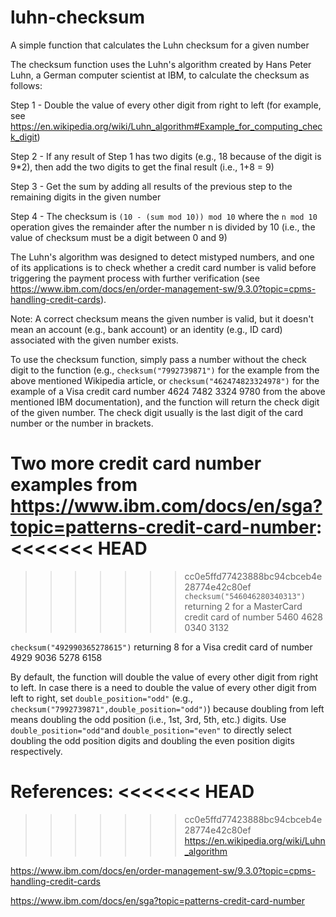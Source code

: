 # luhn-checksum
A simple function that calculates the Luhn checksum for a given number

The checksum function uses the Luhn's algorithm created by Hans Peter Luhn, a German computer scientist at IBM, to calculate the checksum as follows:

Step 1 - Double the value of every other digit from right to left (for example, see <https://en.wikipedia.org/wiki/Luhn_algorithm#Example_for_computing_check_digit>)

Step 2 - If any result of Step 1 has two digits (e.g., 18 because of the digit is 9*2), then add the two digits to get the final result (i.e., 1+8 = 9)

Step 3 - Get the sum by adding all results of the previous step to the remaining digits in the given number

Step 4 - The checksum is `(10 - (sum mod 10)) mod 10` where the `n mod 10` operation gives the remainder after the number n is divided by 10 (i.e., the value of checksum must be a digit between 0 and 9)

The Luhn's algorithm was designed to detect mistyped numbers, and one of its applications is to check whether a credit card number is valid before triggering the payment process with further verification (see <https://www.ibm.com/docs/en/order-management-sw/9.3.0?topic=cpms-handling-credit-cards>).

Note: A correct checksum means the given number is valid, but it doesn't mean an account (e.g., bank account) or an identity (e.g., ID card) associated with the given number exists.

To use the checksum function, simply pass a number without the check digit to the function (e.g., `checksum("7992739871")` for the example from the above mentioned Wikipedia article, or `checksum("462474823324978")` for the example of a Visa credit card number 4624 7482 3324 9780 from the above mentioned IBM documentation), and the function will return the check digit of the given number. The check digit usually is the last digit of the card number or the number in brackets.

Two more credit card number examples from <https://www.ibm.com/docs/en/sga?topic=patterns-credit-card-number>:
<<<<<<< HEAD
=======

>>>>>>> cc0e5ffd77423888bc94cbceb4e28774e42c80ef
`checksum("546046280340313")` returning 2 for a MasterCard credit card of number 5460 4628 0340 3132

`checksum("492990365278615")` returning 8 for a Visa credit card of number 4929 9036 5278 6158

By default, the function will double the value of every other digit from right to left. In case there is a need to double the value of every other digit from left to right, set `double_position="odd"` (e.g., `checksum("7992739871",double_position="odd")`) because doubling from left means doubling the odd position (i.e., 1st, 3rd, 5th, etc.) digits. Use `double_position="odd"`and `double_position="even"` to directly select doubling the odd position digits and doubling the even position digits respectively.

References:
<<<<<<< HEAD
=======

>>>>>>> cc0e5ffd77423888bc94cbceb4e28774e42c80ef
<https://en.wikipedia.org/wiki/Luhn_algorithm>

<https://www.ibm.com/docs/en/order-management-sw/9.3.0?topic=cpms-handling-credit-cards>

<https://www.ibm.com/docs/en/sga?topic=patterns-credit-card-number>

